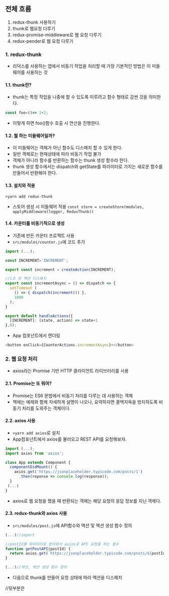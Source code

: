 ## 전체 흐름
1. redux-thunk 사용하기
2. thunk로 웹요청 다루기
3. redux-promise-middleware로 웹 요청 다루기
4. redux-pender로 웹 요청 다루기

### 1. redux-thunk
- 리덕스를 사용하는 앱에서 비동기 작업을 처리할 때 가장 기본적인 방법은 이 미들웨어를 사용하는 것

#### 1.1. thunk란?
- thunk는 특정 작업을 나중에 할 수 있도록 미루려고 함수 형태로 감싼 것을 의미한다. 
```javascript
const foo=()=> 1+2;
```
- 이렇게 하면 foo()함수 호출 시 연산을 진행한다.

#### 1.2. 뭘 하는 미들웨어일까?
- 이 미들웨어는 객체가 아닌 함수도 디스패치 할 수 있게 한다. 
- 일반 객체로는 현재상태에 따라 비동기 작업 불가
- 객체가 아니라 함수를 반환하는 함수는 thunk 생성 함수라 한다. 
- thunk 생성 함수에서는 dispatch와 getState를 파라미터로 가지는 새로운 함수를 만들어서 반환해야 한다.
#### 1.3. 설치와 적용
`>yarn add redux-thunk`  
- 스토어 생성 시 미들웨어 적용
`const store = createStore(modules, applyMiddleware(logger, ReduxThunk))`  
#### 1.4. 카운터를 비동기적으로 생성
- 기존에 만든 카운터 프로젝트 사용
- `src/modules/counter.js`에 코드 추가
```javascript
import (...);

const INCREMENT='INCREMENT';

export const increment = createAction(INCREMENT);

//1초 뒤 액션 디스패치
export const incrementAsync = () => dispatch => {
  setTimeout (
    () => { dispatch(increment()) },
    1000
  );
}

export default handleActions({
  [INCREMENT]: (state, action) => state+1
},0);
```
- App 컴포넌트에서 렌더링
```javascript
<button onClick={CounterActions.incrementAsync}+</button>
```
### 2. 웹 요청 처리
- axios라는 Promise 기반 HTTP 클라이언트 라이브러리를 사용
#### 2.1. Promise는 또 뭐여?
-  Promise는 ES6 문법에서 비동기 처리를 다루는 데 사용하는 객체
- 책에는 예제와 함께 자세하게 설명이 나오나, 요약하자면 콜백지옥을 방지하도록 비동기 처리를 도와주는 객체이다.
#### 2.2. axios 사용
- `>yarn add axios`로 설치
- App컴포넌트에서 axios를 불러오고 REST API를 요청해보자.
```javascript
import (...);
import axios from 'axios';

class App extends Component {
  componentDidMount() {
    axios.get('https://jsonplaceholder.typicode.com/posts/1')
      .then(reponse => console.log(response));
  }
 (...)
}
```
- axios로 웹 요청을 했을 때 반환되는 객체는 해당 요청의 응답 정보를 지닌 객체다.
#### 2.3. redux-thunk와 axios 사용
- `src/modules/post.js`에 API함수와 액션 및 액션 생성 함수 정의
```javascript
(...)//import

//postId를 파라미터로 받아와서 axios로 API 요청을 하는 함수
function getPostAPI(postId) {
  return axios.get(`https://jsonplaceholder.typicode.com/posts/${postId}`)
}

(...)//액션, 액션 생성 함수 정의
```
- 다음으로 thunk를 만들어 요청 상태에 따라 액션을 디스패치 

//뒷부분은 
